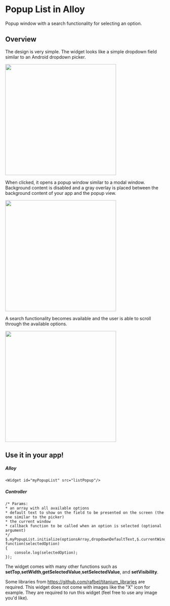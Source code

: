# Popup List in Alloy

Popup window with a search functionality for selecting an option.

## Overview

The design is very simple. The widget looks like a simple dropdown field similar to an Android dropdown picker.

<img src="https://s7.postimg.org/4jj40zfq3/Captura_de_Tela_2017-12-01_a_s_14.15.35.png" width="350"/>

When clicked, it opens a popup window similar to a modal window. Background content is disabled and a gray overlay is placed between the background content of your app and the popup view.

<img src="https://s7.postimg.org/8fwfwzg57/Captura_de_Tela_2017-12-01_a_s_14.15.53.png" width="350"/>

A search functionality becomes available and the user is able to scroll through the available options.

<img src="https://s7.postimg.org/bzidmsb57/Captura_de_Tela_2017-12-01_a_s_14.15.45.png" width="350"/>

## Use it in your app!

##### Alloy
```
<Widget id="myPopupList" src="listPopup"/>
```

##### Controller
```
/* Params:
* an array with all available options
* default text to show on the field to be presented on the screen (the one similar to the picker)
* the current window
* callback function to be called when an option is selected (optional argument)
*/
$.myPopupList.initialize(optionsArray,dropdownDefaultText,$.currentWindow, function(selectedOption)
{
    console.log(selectedOption);
}); 
```

The widget comes with many other functions such as **setTop**,**setWidth**,**getSelectedValue**,**setSelectedValue**, and **setVisibility**.

Some libraries from https://github.com/rafbel/titanium_libraries are required.
This widget does not come with images like the "X" icon for example. They are required to run this widget (feel free to use any image you'd like).

